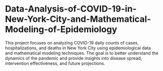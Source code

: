 # Data-Analysis-of-COVID-19-in-New-York-City-and-Mathematical-Modeling-of-Epidemiology
This project focuses on analyzing COVID-19 daily counts of cases, hospitalizations, and deaths in New York City using epidemiological data and mathematical modeling techniques. The goal is to better understand the dynamics of the pandemic and provide insights into disease spread, intervention effectiveness, and future projections.
